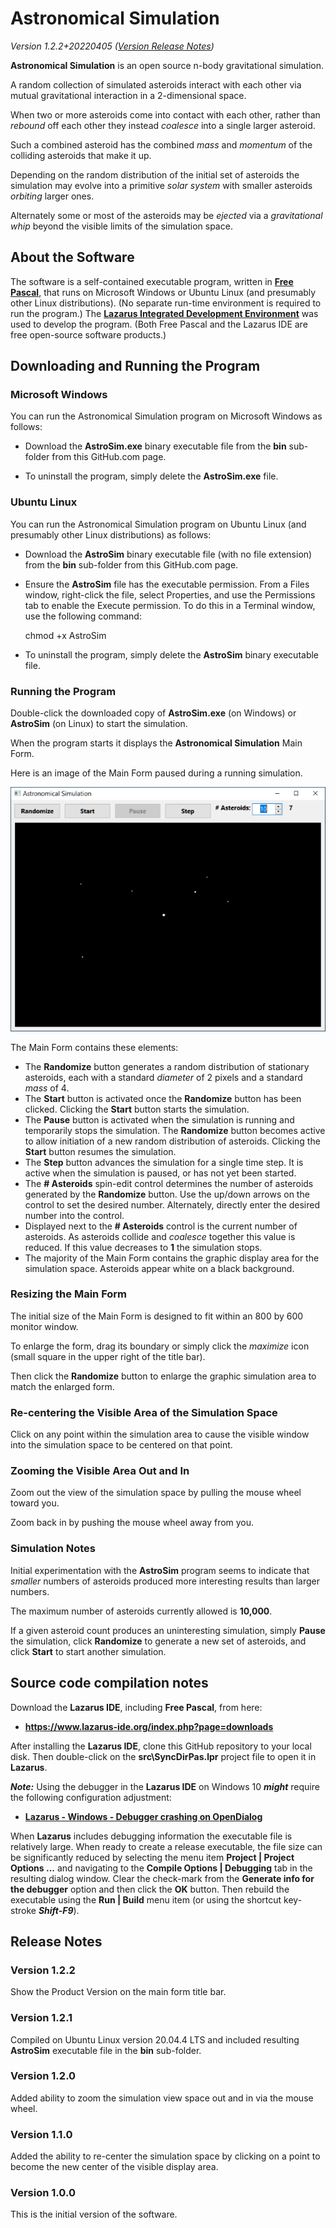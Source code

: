 # Astronomical Simulation

_Version 1.2.2+20220405  ([Version Release Notes](#ReleaseNotes))_ 

**Astronomical Simulation** is an open source n-body gravitational simulation.

A random collection of simulated asteroids interact with each other via mutual gravitational interaction in a 2-dimensional space.

When two or more asteroids come into contact with each other, rather than _rebound_ off each other they instead _coalesce_ into a single larger asteroid.

Such a combined asteroid has the combined _mass_ and _momentum_ of the colliding asteroids that make it up.

Depending on the random distribution of the initial set of asteroids the simulation may evolve into a primitive _solar system_ with smaller asteroids _orbiting_ larger ones.

Alternately some or most of the asteroids may be _ejected_ via a _gravitational whip_ beyond the visible limits of the simulation space.  

## About the Software

The software is a self-contained executable program, written in **[Free Pascal](https://www.freepascal.org/)**, that runs on Microsoft Windows or Ubuntu Linux (and presumably other Linux distributions).
(No separate run-time environment is required to run the program.)
The **[Lazarus Integrated Development Environment](https://www.lazarus-ide.org/)** was used to develop the program.
(Both Free Pascal and the Lazarus IDE are free open-source software products.) 

## Downloading and Running the Program

### Microsoft Windows

You can run the Astronomical Simulation program on Microsoft Windows as follows:

- Download the **AstroSim.exe** binary executable file from the **bin** sub-folder from this GitHub.com page.

- To uninstall the program, simply delete the **AstroSim.exe** file.

### Ubuntu Linux

You can run the Astronomical Simulation program on Ubuntu Linux (and presumably other Linux distributions) as follows:

- Download the **AstroSim** binary executable file (with no file extension) from the **bin** sub-folder from this GitHub.com page.

- Ensure the **AstroSim** file has the executable permission.  From a Files window, right-click the file, select Properties, and use the Permissions tab to enable the Execute permission.  To do this in a Terminal window, use the following command:
  
    chmod +x AstroSim

- To uninstall the program, simply delete the **AstroSim** binary executable file.

### Running the Program

Double-click the downloaded copy of **AstroSim.exe** (on Windows) or **AstroSim** (on Linux) to start the simulation.

When the program starts it displays the **Astronomical Simulation** Main Form.

Here is an image of the Main Form paused during a running simulation.

![AstroSim Form](img/AstroSim.png?raw=true "AstroSim Form")

The Main Form contains these elements:

- The **Randomize** button generates a random distribution of stationary asteroids, each with a standard _diameter_ of 2 pixels and a standard _mass_ of 4.
- The **Start** button is activated once the **Randomize** button has been clicked.  Clicking the **Start** button starts the simulation.
- The **Pause** button is activated when the simulation is running and temporarily stops the simulation.  The **Randomize** button becomes active to allow initiation of a new random distribution of asteroids.  Clicking the **Start** button resumes the simulation.
- The **Step** button advances the simulation for a single time step.  It is active when the simulation is paused, or has not yet been started.
- The **# Asteroids** spin-edit control determines the number of asteroids generated by the **Randomize** button.  Use the up/down arrows on the control to set the desired number.  Alternately, directly enter the desired number into the control.
- Displayed next to the **# Asteroids** control is the current number of asteroids.  As asteroids collide and _coalesce_ together this value is reduced.  If this value decreases to **1** the simulation stops.
- The majority of the Main Form contains the graphic display area for the simulation space.  Asteroids appear white on a black background.

### Resizing the Main Form

The initial size of the Main Form is designed to fit within an 800 by 600 monitor window.

To enlarge the form, drag its boundary or simply click the _maximize_ icon (small square in the upper right of the title bar).

Then click the **Randomize** button to enlarge the graphic simulation area to match the enlarged form.

### Re-centering the Visible Area of the Simulation Space

Click on any point within the simulation area to cause the visible window into the simulation space to be centered on that point.

### Zooming the Visible Area Out and In

Zoom out the view of the simulation space by pulling the mouse wheel toward you.

Zoom back in by pushing the mouse wheel away from you.

### Simulation Notes

Initial experimentation with the **AstroSim** program seems to indicate that _smaller_ numbers of asteroids produced more interesting results than larger numbers.

The maximum number of asteroids currently allowed is **10,000**.

If a given asteroid count produces an uninteresting simulation, simply **Pause** the simulation, click **Randomize** to generate a new set of asteroids, and click **Start** to start another simulation.

## Source code compilation notes

Download the **Lazarus IDE**, including **Free Pascal**, from  here:

- **<https://www.lazarus-ide.org/index.php?page=downloads>**

After installing the **Lazarus IDE**, clone this GitHub repository to your local disk.
Then double-click on the **src\SyncDirPas.lpr** project file to open it in **Lazarus**. 

_**Note:**_ Using the debugger in the **Lazarus IDE** on Windows 10 _**might**_ require the following configuration adjustment:

- **[Lazarus - Windows - Debugger crashing on OpenDialog](https://www.tweaking4all.com/forum/delphi-lazarus-free-pascal/lazarus-windows-debugger-crashing-on-opendialog/)**

When **Lazarus** includes debugging information the executable file is relatively large.
When ready to create a release executable, the file size can be significantly reduced by selecting the menu item **Project | Project Options ...** and navigating to the **Compile Options | Debugging** tab in the resulting dialog window.
Clear the check-mark from the **Generate info for the debugger** option and then click the **OK** button.
Then rebuild the executable using the **Run | Build** menu item (or using the shortcut key-stroke _**Shift-F9**_).

<a name="ReleaseNotes"></a>

## Release Notes

### Version 1.2.2

Show the Product Version on the main form title bar.

### Version 1.2.1

Compiled on Ubuntu Linux version 20.04.4 LTS and included resulting **AstroSim** executable file in the **bin** sub-folder.

### Version 1.2.0

Added ability to zoom the simulation view space out and in via the mouse wheel.

### Version 1.1.0

Added the ability to re-center the simulation space by clicking on a point to become the new center of the visible display area.

### Version 1.0.0

This is the initial version of the software.
